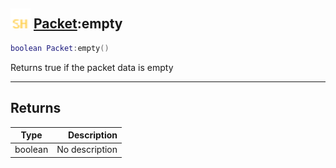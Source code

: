 ## <img src="../../.gitbook/assets/shared.png" width="32" height="32" /> [Packet](../packet/README.md):empty

```lua
boolean Packet:empty()
```

Returns true if the packet data is empty<br>

-----------------
## Returns

| Type   | Description |
| ------ | ----------: |
| boolean | No description |
